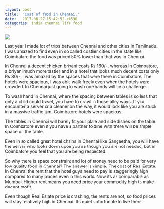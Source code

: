 ```yaml
---
layout: post
title:  "Cost of food in Chennai."
date:   2017-06-27 15:42:52 +0530
categories: india chennai life food
---
```


![](https://greaternoidaweb.files.wordpress.com/2014/12/restaurant.jpg)

Last year I made lot of trips between Chennai and other cities in Tamilnadu. I
was amazed to find even in so called costlier cities in the state like Coimbatore
the food was priced 50% lower than that was in Chennai.

In Chennai a decent chicken briyani costs Rs 160/-, whereas in Coimbatore, a briyani
much more tastier and in a hotel that looks much decent costs only Rs 80/-. I was
amazed by the spaces that were there in Coimbatore. The hotels were spacious, I was
able walk freely even when the hotels were crowded. In Chennai just going to wash
one hands will be a challenge.

To wash hand in Chennai, where the spacing between tables is so less that only a child could
travel, you have to crawl in those alley ways. If you encounter a server or a cleaner
on the way, it would look like you are stuck in a massive traffic jam. Coimbatore
hotels were spacious.

The tables in Chennai will barely fit your plate and side dishes on the table. In
Coimbatore even if you have a partner to dine with there will be ample space on the
table.

Even in so called great hotel chains in Chennai like Sangeetha, you will have the
server who looks down upon you as though you are not needed, but in Coimbatore
you feel that you are being respected.

So why there is space constraint and lot of money need to be paid for very low
quality food in Chennai? The answer is simple. The cost of Real Estate. In Chennai
the rent that the hotel guys need to pay is staggeringly high compared to many
places even in this world. Now its as comparable as Mumbai. Higher rent means you
need price your commodity high to make decent profit.

Even though Real Estate price is crashing, the rents are not, so food prices will
stay relatively high in Chennai. Its quiet unfortunate to live there.
